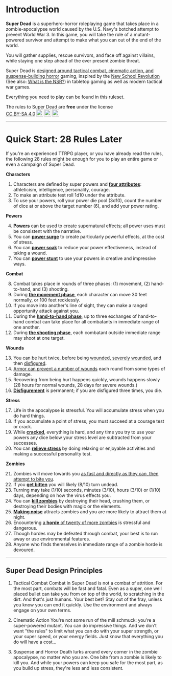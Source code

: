 # Introduction

**Super Dead** is a superhero-horror roleplaying game that takes place in a zombie-apocalypse world caused by the U.S. Navy's botched attempt to prevent World War 3. In this game, you will take the role of a mutant-powered survivor and attempt to make what you can out of the end of the world.

You will gather supplies, rescue survivors, and face off against villains, while staying one step ahead of the ever present zombie threat.

Super Dead is [designed around tactical combat, cinematic action, and suspense-building horror](./1_introduction.md#super-dead-design-principles) gaming, inspired by the [New School Revolution](https://boneboxchant.wordpress.com/2022/05/04/revisiting-the-nsr/) (See also: [What is the NSR?](https://www.congas.blog/what-is-the-nsr/)) in tabletop gaming as well as modern tactical war games.

Everything you need to play can be found in this ruleset.

<p xmlns:cc="http://creativecommons.org/ns#" xmlns:dct="http://purl.org/dc/terms/">The rules to Super Dead are <strong>free</strong> under the license <a href="https://creativecommons.org/licenses/by-sa/4.0/?ref=chooser-v1" target="_blank" rel="license noopener noreferrer" style="display:inline-block;">CC BY-SA 4.0<img style="height:22px!important;margin-left:3px;vertical-align:text-bottom;" src="https://mirrors.creativecommons.org/presskit/icons/cc.svg?ref=chooser-v1" alt=""><img style="height:22px!important;margin-left:3px;vertical-align:text-bottom;" src="https://mirrors.creativecommons.org/presskit/icons/by.svg?ref=chooser-v1" alt=""><img style="height:22px!important;margin-left:3px;vertical-align:text-bottom;" src="https://mirrors.creativecommons.org/presskit/icons/sa.svg?ref=chooser-v1" alt=""></a></p>

-----

# Quick Start: 28 Rules Later

If you're an experienced TTRPG player, or you have already read the rules, the following 28 rules might be enough for you to play an entire game or even a campaign of Super Dead.

**Characters**

1. Characters are defined by super powers and [**four attributes**](2_characters.md#attributes-and-saves): athleticism, intelligence, personality, courage.
2. To make an attribute test roll 1d10 under the attribute.
3. To use your powers, roll your power die pool (3d10), count the number of dice at or above the target number (6), and add your power rating.

**Powers**

4. [**Powers**](3_powers.md) can be used to create supernatural effects; all power uses must be consistent with the narrative.
5. You can [__power surge__](3_powers.md#power-surge) to create particularly powerful effects, at the cost of stress.
6. You can [__power soak__](3_powers.md#power-soak) to reduce your power effectiveness, instead of taking a wound.
7. You can [__power stunt__](3_powers.md#power-stunt) to use your powers in creative and impressive ways.

**Combat**

8. Combat takes place in rounds of three phases: (1) movement, (2) hand-to-hand, and (3) shooting.
2. During **[the movement phase](4_combat.md#the-movement-phase)**, each character can move 30 feet normally, or 100 feet recklessly.
3. If you move into another's line of sight, they can make a ranged opportunity attack against you.
4. During the **[hand-to-hand phase](4_combat.md#the-hand-to-hand-phase)**, up to three exchanges of hand-to-hand combat can take place for all combatants in immediate range of one another.
5. During **[the shooting phase](4_combat.md#the-shooting-phase)**, each combatant outside immediate range may shoot at one target.

**Wounds**

13. You can be hurt twice, before being [wounded, severely wounded](4_combat.md#being-wounded), and then [disfigured](4_combat.md#disfigurement-and-death).
2. [Armor can prevent a number of wounds](5_gear.md#armor) each round from some types of damage.
3. Recovering from being hurt happens quickly, wounds happens slowly (28 hours for normal wounds, 28 days for severe wounds.)
4. [**Disfigurement**](4_combat.md#disfigurement-and-death) is permanent; if you are disfigured three times, you die.

**Stress**

17. Life in the apocalypse is stressful. You will accumulate stress when you do hard things.
2.  If you accumulate a point of stress, you must succeed at a courage test or crack.
3.  While [**cracked**](2_characters.md#stress), everything is hard, and any time you try to use your powers any dice below your stress level are subtracted from your successes.
4.  You can [**relieve stress**](2_characters.md#stress-relief) by doing relaxing or enjoyable activities and making a successful personality test.

**Zombies**

21. Zombies will move towards you [as fast and directly as they can, then attempt to bite you](6_zombies.md#the-zomb-3).
2. If you [**get bitten**](6_zombies.md#zombies-bites-and-turning-undead) you will likely (8/10) turn undead.
2. Turning may take (1/10) seconds, minutes (3/10), hours (3/10) or (1/10) days, depending on how the virus effects you.
2. You can [**kill zombies**](6_zombies.md#killing-zombies) by destroying their head, crushing them, or destroying their bodies with magic or the elements.
2. [**Making noise**](6_zombies.md#threat-and-noise) attracts zombies and you are more likely to attract them at night.
2. Encountering [a **horde** of twenty of more zombies](6_zombies.md#zombie-hordes) is stressful and dangerous.
2. Though hordes may be defeated through combat, your best is to run away or use environmental features.
2. Anyone who finds themselves in immediate range of a zombie horde is devoured.


----

## Super Dead Design Principles

1. Tactical Combat
Combat in Super Dead is not a combat of attrition. For the most part, combats will be fast and fatal. Even as a super, one well placed bullet can take you from on top of the world, to scratching in the dirt. And that's just humans. Your best bet? Stay out of the fray, unless you know you can end it quickly. Use the environment and always engage on your own terms.

2. Cinematic Action
You're not some run of the mill schmuck: you're a super-powered mutant. You can do impressive things. And we don't want "the rules" to limit what you can do with your super strength, or your super speed, or your energy fields. Just know that everything you do will have a cost...

3. Suspense and Horror
Death lurks around every corner in the zombie apocalypse, no matter who you are. One bite from a zombie is likely to kill you. And while your powers can keep you safe for the most part, as you build up stress, they're less and less consistent.